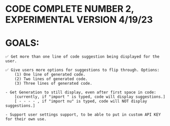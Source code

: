 # CODE COMPLETE NUMBER 2, EXPERIMENTAL VERSION 4/19/23

# GOALS:
    ✅ Get more than one line of code suggestion being displayed for the user.

    ✅ Give users more options for suggestions to flip through. Options:
        (1) One line of generated code.
        (2) Two lines of generated code.
        (3) Three lines of generated code.

    - Get Generation to still display, even after first space in code:
        [currently, if "import " is typed, code will display suggestions.]
        [ - - - - , if "import nu" is typed, code will NOT display suggestions.]

    - Support user settings support, to be able to put in custom API KEY for their own use.
